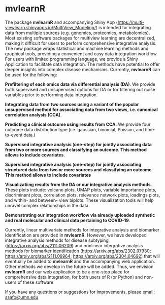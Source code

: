 # mvlearnR
The package **mvlearnR** and accompanying Shiny App (https://multi-viewlearn.shinyapps.io/MultiView_Modeling/) is intended for integrating data from multiple sources
(e.g. genomics, proteomics, metabolomics). Most existing software packages for multiview learning are decentralized,
making it difficult for users to perform comprehensive integrative analysis. The new package wraps statistical and machine
learning methods and graphical tools, providing a convenient and easy data integration workflow. For users with limited
programming language, we provide a Shiny Application to facilitate data integration. The methods have potential to offer
deeper insights into complex disease mechanisms. Currently, **mvlearnR** can be used for the following:


**Prefiltering of each omics data via differential analysis (DA)**. We provide both supervised and unsupervised options for DA or for filtering out noise variables prior to performing data integration.

**Integrating data from two sources using a variant of the popular unsupervised method for associating data from two views, i.e. canonical correlation analysis (CCA)**.

**Predicting a clinical outcome using results from CCA**. We provide four outcome data distribution type (i.e. gaussian, binomial, Poisson, and time-to-event data.)

**Supervised integrative analysis (one-step) for jointly associating data from two or more sources and classifying an outcome. This method allows to include covariates**.

**Supervised integrative analysis (one-step) for jointly associating structured data from two or more sources and classifying an outcome. This method allows to include covariates** 

**Visualizatiing results from the DA or our integrative analysis methods**. These plots include: volcano plots, UMAP plots, variable importance plots, discriminant plots, correlation plots, relevance network plots, loadings plots, and within- and between- view biplots. These visualization tools will help unravel complex relationships in the data. 

**Demonstrating our integration workflow via already uploaded synthetic and real molecular and clinical data pertaining to COVID-19**.

Currently, linear multivariate methods for integrative analysis and biomarker identification are provided in **mvlearnR**. However, we have developed integrative analysis methods for disease subtyping 
(https://arxiv.org/abs/2111.06209) and nonlinear integrative analysis methods for biomarker identification (https://arxiv.org/abs/2302.07930; https://arxiv.org/abs/2111.09964; https://arxiv.org/abs/2304.04692) 
that will eventually be added to **mvlearnR** and  the accompanying web application. Other methods we develop in the future will be added. 
Thus, we envision **mvlearnR** and our web application to be a one-stop place for comprehensive data integration, for both users of R (or Python) and non-users of these software. 

If you have any questions or suggestions for improvements, please email: ssafo@umn.edu
